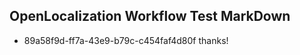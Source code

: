 ## OpenLocalization Workflow Test MarkDown
* 89a58f9d-ff7a-43e9-b79c-c454faf4d80f thanks!

<!--HONumber=Jul16_HO3-->


